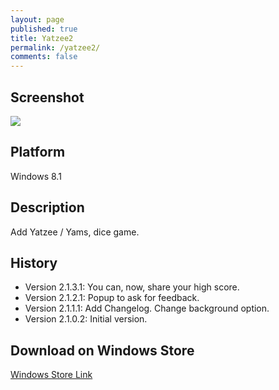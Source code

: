 ```yaml
---
layout: page
published: true
title: Yatzee2
permalink: /yatzee2/
comments: false
---
```

<h2>Screenshot</h2>
<img src="http://wscont2.apps.microsoft.com/winstore/1x/3d3cfa73-a89a-483c-8bbf-b81677c6ee30/Screenshot.447838.100000.jpg">

<h2>Platform</h2>
Windows 8.1

<h2>Description</h2>
Add Yatzee / Yams, dice game.

<h2>History</h2>
<ul>
<li>Version 2.1.3.1: You can, now, share your high score.</li>
<li>Version 2.1.2.1: Popup to ask for feedback.</li>
<li>Version 2.1.1.1: Add Changelog. Change background option.</li>
<li>Version 2.1.0.2: Initial version.</li>
</ul>

<h2>Download on Windows Store</h2>
<a href="http://apps.microsoft.com/windows/fr-be/app/yatzee2/5937773e-a320-43e9-a11a-41dfb049baf7">Windows Store Link</a>
